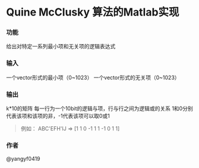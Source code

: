 # Quine McClusky 算法的Matlab实现

### 功能
给出对特定一系列最小项和无关项的逻辑表达式

### 输入
一个vector形式的最小项（0~1023）
一个vector形式的无关项（0~1023）

### 输出
k*10的矩阵
每一行为一个10bit的逻辑与项，行与行之间为逻辑或的关系
1和0分别代表该项和该项的非，-1代表该项可以取0或1
> 例如：
    ABC'EFH'IJ
    => [1 1 0 -1 1 1 -1 0 1 1]

### 作者
@yangyf0419
